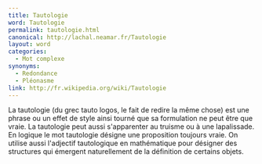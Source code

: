 ```yaml
---
title: Tautologie
word: Tautologie
permalink: tautologie.html
canonical: http://lachal.neamar.fr/Tautologie
layout: word
categories:
  - Mot complexe
synonyms:
  - Redondance
  - Pléonasme
link: http://fr.wikipedia.org/wiki/Tautologie
---
```


La tautologie (du grec tauto logos, le fait de redire la même chose) est une phrase ou un effet de style ainsi tourné que sa formulation ne peut être que vraie. La tautologie peut aussi s'apparenter au truisme ou à une lapalissade. En logique le mot tautologie désigne une proposition toujours vraie. On utilise aussi l'adjectif tautologique en mathématique pour désigner des structures qui émergent naturellement de la définition de certains objets.

